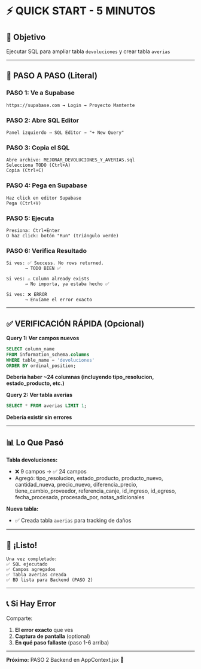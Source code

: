 # ⚡ QUICK START - 5 MINUTOS

## 🎯 Objetivo
Ejecutar SQL para ampliar tabla `devoluciones` y crear tabla `averias`

---

## 🚀 PASO A PASO (Literal)

### PASO 1: Ve a Supabase
```
https://supabase.com → Login → Proyecto Mantente
```

### PASO 2: Abre SQL Editor
```
Panel izquierdo → SQL Editor → "+ New Query"
```

### PASO 3: Copia el SQL
```
Abre archivo: MEJORAR_DEVOLUCIONES_Y_AVERIAS.sql
Selecciona TODO (Ctrl+A)
Copia (Ctrl+C)
```

### PASO 4: Pega en Supabase
```
Haz click en editor Supabase
Pega (Ctrl+V)
```

### PASO 5: Ejecuta
```
Presiona: Ctrl+Enter
O haz click: botón "Run" (triángulo verde)
```

### PASO 6: Verifica Resultado
```
Si ves: ✅ Success. No rows returned.
       → TODO BIEN ✅

Si ves: ⚠️ Column already exists
       → No importa, ya estaba hecho ✅

Si ves: ❌ ERROR
       → Envíame el error exacto
```

---

## ✅ VERIFICACIÓN RÁPIDA (Opcional)

**Query 1: Ver campos nuevos**
```sql
SELECT column_name 
FROM information_schema.columns 
WHERE table_name = 'devoluciones'
ORDER BY ordinal_position;
```
**Debería haber ~24 columnas (incluyendo tipo_resolucion, estado_producto, etc.)**

**Query 2: Ver tabla averias**
```sql
SELECT * FROM averias LIMIT 1;
```
**Debería existir sin errores**

---

## 📊 Lo Que Pasó

**Tabla devoluciones:**
- ❌ 9 campos → ✅ 24 campos
- Agregó: tipo_resolucion, estado_producto, producto_nuevo, cantidad_nueva, precio_nuevo, diferencia_precio, tiene_cambio_proveedor, referencia_canje, id_ingreso, id_egreso, fecha_procesada, procesada_por, notas_adicionales

**Nueva tabla:**
- ✅ Creada tabla `averias` para tracking de daños

---

## 🎉 ¡Listo!

```
Una vez completado:
✅ SQL ejecutado
✅ Campos agregados
✅ Tabla averias creada
✅ BD lista para Backend (PASO 2)
```

---

## 📞 Si Hay Error

Comparte:
1. **El error exacto** que ves
2. **Captura de pantalla** (optional)
3. **En qué paso fallaste** (paso 1-6 arriba)

---

**Próximo:** PASO 2 Backend en AppContext.jsx 🚀